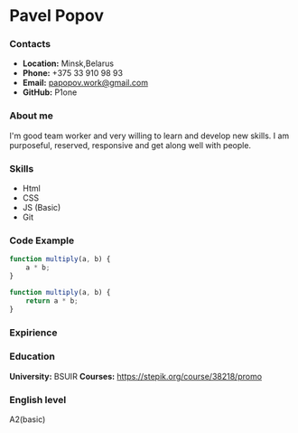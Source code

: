 # Pavel Popov

### Contacts

- **Location:** Minsk,Belarus
- **Phone:** +375 33 910 98 93
- **Email:** papopov.work@gmail.com
- **GitHub:** P1one

### About me

I'm good team worker and very willing to learn and develop new skills.
I am purposeful, reserved, responsive and get along well with people.

### Skills

- Html
- CSS
- JS (Basic)
- Git

### Code Example

```javascript
function multiply(a, b) {
	a * b;
}

function multiply(a, b) {
	return a * b;
}
```

### Expirience

### Education

**University:** BSUIR
**Courses:** https://stepik.org/course/38218/promo

### English level

A2(basic)
